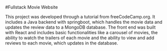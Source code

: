 #Fullstack Movie Website

This project was developed through a tutorial from freeCodeCamp.org. It includes a Java backend with springboot, 
which handles the movie data and updates the review data to a MongoDB database.
The front end was built with React and includes basic functionalities like a carousel of movies,
the ability to watch the trailers of each movie and the ability to view and add reviews to each movie, which
updates in the database.
